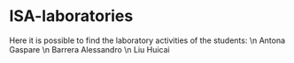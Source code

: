 # ISA-laboratories
Here it is possible to find the laboratory activities of the students: \n
Antona Gaspare \n
Barrera Alessandro \n
Liu Huicai
